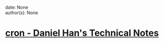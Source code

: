 
date: None  
author(s): None  

# [cron - Daniel Han's Technical Notes](https://sites.google.com/site/xiangyangsite/home/technical-tips/linux-unix/administrations/cron)



